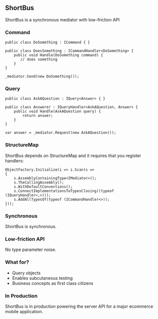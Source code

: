 ## ShortBus
ShortBus is a synchronous mediator with low-friction API

### Command
    public class DoSomething : ICommand { }

	public class DoesSomething : ICommandHandler<DoSomething> {
		public void Handle(DoSomething command) {
		   // does something
		}
	}

    _mediator.Send(new DoSomething());



### Query
    public class AskAQuestion : IQuery<Answer> { }

	public class Answerer : IQueryHandler<AskAQuestion, Answer> {
	    public void Handle(AskAQuestion query) {			
			return answer;
		}
	}

	var answer = _mediator.Request(new AskAQuestion());
	
### StructureMap
ShortBus depends on StructureMap and it requires that you register 
handlers:

    ObjectFactory.Initialize(i => i.Scan(s =>
    {
        s.AssemblyContainingType<IMediator>();
        s.TheCallingAssembly();
        s.WithDefaultConventions();
        s.ConnectImplementationsToTypesClosing((typeof (IQueryHandler<,>)));
        s.AddAllTypesOf(typeof (ICommandHandler<>));
    }));	

### Synchronous
ShortBus is synchronous.

### Low-friction API
No type parameter noise.

### What for?

* Query objects
* Enables subcutaneous testing
* Business concepts as first class citizens

### In Production
ShortBus is in production powering the server API for a major ecommerce mobile application.